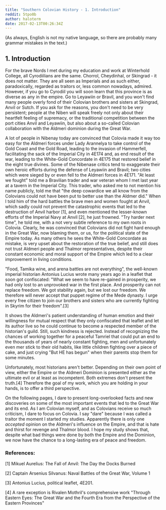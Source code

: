 ```yaml
---
title: "Southern Colovian History - 1. Introduction"
reddit: 5tpo0b
author: haloterm
date: 2017-02-13T00:26:34Z
---
```


(As always, English is not my native language, so there are probably many grammar mistakes in the text.) 

## 1. Introduction

For the brave Nords I met during my education and work at Winterhold College, all Cyrodiilians are the same. Chorrol, Cheydinhal, or Skingrad -  it does not matter. They are all seen as Imperials and as such either, paradoxically, regarded as traitors or, less common nowadays, admired. However, if you go to Cyrodiil you will soon learn that this province is as diverse as any in the empire. Go to Leyawiin or Bravil, and you won't find many people overly fond of their Colovian brothers and sisters at Skingrad, Anvil or Sutch. If you ask for the reasons, you don't need to be very persistent; people at the Niben will speak freely not only about their heartfelt feeling of supremacy, or the traditional competition between the port cities Anvil and Leyawiin, but also about a so-called Colovian collaboration with the Aldmeri dominion during the Great War.

A lot of people in Nibenay today are convinced that Colovia made it way too easy for the Aldmeri forces under Lady Arannelya to take control of the Gold Coast and the Gold Road, leading to the invasion of Hammerfell, facilitating the sack of the Imperial City in 4E174 and, as end result of the war, leading to the White-Gold Concordate in 4E175 that restored belief in the eight true divines. Some of the Nibenase critics tend to exaggerate their own heroic efforts during the defense of Leyawiin and Bravil; two cities which were sieged by or even fell to the Aldmeri forces in 4E171. "At least we fought" told me a Bravilian trader and war veteran whom I met last year at a tavern in the Imperial City. This trader, who asked me to not mention his name publicly, told me that "the deep cowardice we all know from the Colovians could not have been put to better use than the Aldmer did." When I told him of the hard battles the brave men and women fought at Anvil, which sadly could not prevent the catastrophic events that led to the destruction of Anvil harbor [1], and even mentioned the lesser-known efforts of the Imperial Navy at Anvil [2], he just frowned. "Try harder next time", he told me, with a not very subtle reference to my own roots in Colovia. Clearly, he was convinced that Colovians did not fight hard enough in the Great War, now blaming them, or us, for the political state of the Empire today. As many others he sees the White-Gold Concordate as mistake, is very upset about the restoration of the true belief, and still does not trust Aldmeri people and Thalmor representatives, despite their constant economic and moral support of the Empire which led to a clear improvement in living conditions.

"Food, Tamika wine, and arena battles are not everything", the well-known imperial historian Antonius Lucius wrote many years ago in a leaflet that soon got confiscated: "What we seem to have re-gained in prosperity, we had only lost to an unprovoked war in the first place. And prosperity can not replace freedom. We got stability again, but we lost our freedom. We therefore will never accept that puppet regime of the Mede dynasty. I urge every free citizen to join our brothers and sisters who are currently fighting in Skyrim for their freedom".[3]

It shows the Aldmeri's patient understanding of human emotion and their willingness for mutual respect that they only confiscated that leaflet and let its author live so he could continue to become a respected member of the historian's guild. Still, such kindness is rejected. Instead of recognizing the chances of working together for a peaceful Tamriel that could put an end to the thousands of years of nearly constant fighting, men and unfortunately even mer stick to their old habits, like little children fighting over a piece of cake, and just crying "But HE has begun" when their parents stop them for some minutes. 

Unfortunately, most historians aren't better. Depending on their own point of view, either the Empire or the Aldmeri Dominion is presented either as the ultimate evil or at least as incompetent. Both extremes don't present the truth.[4] Therefore the goal of my work, which you are holding in your hands, is to offer a third perspective.

On the following pages, I dare to present long-overlooked facts and new discoveries on some of the most important events that led to the Great War and its end. As I am Colovian myself, and as Colovians receive so much criticism, I dare to focus on Colovia. I say "dare" because I was called a traitor the moment I started my studies. Apparently there is only one _accepted_ opinion on the Aldmeri's influence on the Empire, and that is hate and thirst for revenge and Thalmor blood. I hope my study shows that, despite what bad things were done by both the Empire and the Dominion, we now have the chance to a long-lasting era of peace and freedom.

### References:
[1] Mikuel Aurelius: The Fall of Anvil: The Day the Docks Burned

[2] Captain Arsenius Silvanus: Naval Battles of the Great War, Volume 1

[3] Antonius Lucius, political leaflet, 4E201.

[4] A rare exception is Rivalen Mothril's comprehensive work "Through Eastern Eyes: The Great War and the Fourth Era from the Perspective of the Eastern Provinces"

